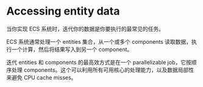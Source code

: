 # Accessing entity data

当你实现 ECS 系统时，迭代你的数据是你要执行的最常见的任务。

ECS 系统通常处理一个 entities 集合，从一个或多个 components 读取数据，执行一个计算，然后将结果写入到另一个 component。

迭代 entities 和 components 的最高效方式是在一个 parallelizable job，它按顺序处理 components。这个可以利用所有可用核心的处理能力，以及数据局部性来避免 CPU cache misses。



